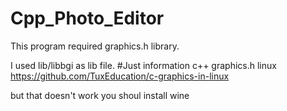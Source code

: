 # Cpp_Photo_Editor
This program required graphics.h library.

I used lib/libbgi as lib file.
#Just information
c++ graphics.h linux
https://github.com/TuxEducation/c-graphics-in-linux

but that doesn't work you shoul install wine
